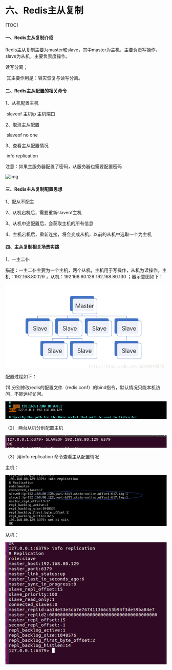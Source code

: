 # 六、Redis主从复制

[TOC]



#### 一、Redis主从复制介绍

​      Redis主从复制主要为master和slave，其中master为主机，主要负责写操作，slave为从机，主要负责度操作。

读写分离；

​       其主要作用是：容灾恢复与读写分离。

#### 二、Redis主从配置的相关命令

   1、从机配置主机

​     slaveof 主机ip  主机端口  

   2、取消主从配置

​     slaveof no one

  3、查看主从配置情况

​      info replication

注意：如果主服务器配置了密码，从服务器也需要配置密码

![img](F:/%E5%A8%B1%E4%B9%90%E8%BD%AF%E4%BB%B6/%E6%9C%89%E9%81%93%E4%BA%91/YoudaoNote/qq0D08B995119E7E1FC4B891A9221A79F0/4ef66ae6e71e4a3692918eef8a721d2a/clipboard.png)

#### 三、Redis主从复制配置思想

  1、配从不配主

  2、从机宕机后，需要重新slaveof主机

  3、从机中途配置后，会获取主机的所有信息

  4、主机宕机后，重新连接，将会变成从机，以前的从机中选取一个为主机



#### 四、主从复制相关场景实践

 1、一主二仆

   描述：一主二仆主要为一个主机，两个从机，主机用于写操作，从机为读操作。主机：192.168.80.129 ，从机：192.168.80.128 192.168.80.130 ；器示意图如下：



![](assets/clipboard4-1558667091983.png)

   配置过程如下：

   (1),分别修改redis的配置文件（redis.conf）的bind指令，默认情况只能本机访问，不能远程访问。

![](assets/V_5.png)

  （2）  两台从机分别配置主机

![](assets/clipboard6.png)

 （3）用info replication 命令查看主从配置情况

  主机：

![](assets/clipboard7.png)

从机：

![](assets/clipboard8.png)



